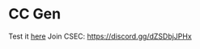 # CC Gen
Test it [here](https://htmlpreview.github.io/?https://raw.githubusercontent.com/lilmond/CC_Gen/main/index.html)
Join CSEC: https://discord.gg/dZSDbjJPHx
